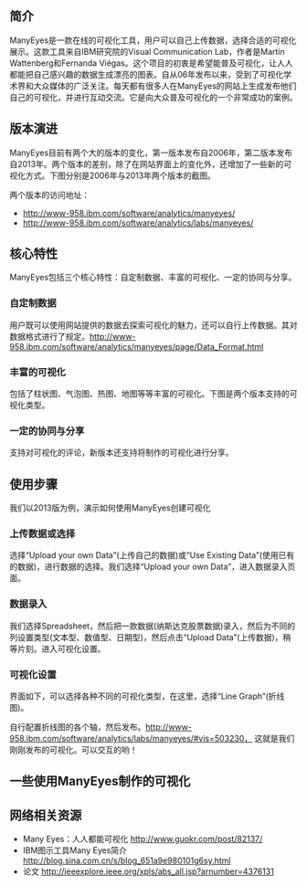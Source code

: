 
## 简介
ManyEyes是一款在线的可视化工具，用户可以自己上传数据，选择合适的可视化展示。这款工具来自IBM研究院的Visual Communication Lab，作者是Martin Wattenberg和Fernanda Viégas。这个项目的初衷是希望能普及可视化，让人人都能把自己感兴趣的数据生成漂亮的图表。自从06年发布以来，受到了可视化学术界和大众媒体的广泛关注。每天都有很多人在ManyEyes的网站上生成发布他们自己的可视化，并进行互动交流。它是向大众普及可视化的一个非常成功的案例。

## 版本演进
ManyEyes目前有两个大的版本的变化，第一版本发布自2006年，第二版本发布自2013年。两个版本的差别，除了在网站界面上的变化外，还增加了一些新的可视化方式。下图分别是2006年与2013年两个版本的截图。



两个版本的访问地址：
* http://www-958.ibm.com/software/analytics/manyeyes/
* http://www-958.ibm.com/software/analytics/labs/manyeyes/

## 核心特性
ManyEyes包括三个核心特性：自定制数据、丰富的可视化、一定的协同与分享。

### 自定制数据
用户既可以使用网站提供的数据去探索可视化的魅力，还可以自行上传数据。其对数据格式进行了规定。http://www-958.ibm.com/software/analytics/manyeyes/page/Data_Format.html
### 丰富的可视化
包括了柱状图、气泡图、热图、地图等等丰富的可视化。下图是两个版本支持的可视化类型。



### 一定的协同与分享
支持对可视化的评论，新版本还支持将制作的可视化进行分享。

## 使用步骤
我们以2013版为例，演示如何使用ManyEyes创建可视化
### 上传数据或选择
选择“Upload your own Data”(上传自己的数据)或“Use Existing Data”(使用已有的数据)，进行数据的选择。我们选择“Upload your own Data”，进入数据录入页面。

### 数据录入
我们选择Spreadsheet，然后把一款数据(纳斯达克股票数据)录入，然后为不同的列设置类型(文本型、数值型、日期型)，然后点击“Upload Data”(上传数据)，稍等片刻。进入可视化设置。

### 可视化设置
界面如下，可以选择各种不同的可视化类型，在这里，选择“Line Graph”(折线图)。

自行配置折线图的各个轴，然后发布。http://www-958.ibm.com/software/analytics/labs/manyeyes/#vis=503230， 这就是我们刚刚发布的可视化。可以交互的哟！

## 一些使用ManyEyes制作的可视化





## 网络相关资源
* Many Eyes：人人都能可视化 http://www.guokr.com/post/82137/
* IBM图示工具Many Eyes简介 http://blog.sina.com.cn/s/blog_651a9e980101g6sy.html
* 论文 http://ieeexplore.ieee.org/xpls/abs_all.jsp?arnumber=4376131